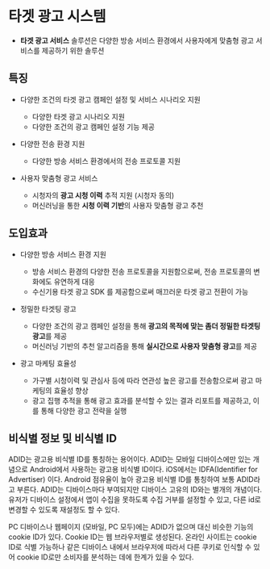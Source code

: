 타겟 광고 시스템
=====

 - **타겟 광고 서비스** 솔루션은 다양한 방송 서비스 환경에서 사용자에게 맞춤형 광고 서비스를 제공하기 위한 솔루션

## 특징

- 다양한 조건의 타겟 광고 캠페인 설정 및 서비스 시나리오 지원
   - 다양한 타겟 광고 시나리오 지원
   - 다양한 조건의 광고 캠페인 설정 기능 제공

- 다양한 전송 환경 지원
   - 다양한 방송 서비스 환경에서의 전송 프로토콜 지원

- 사용자 맞춤형 광고 서비스
   - 시청자의 **광고 시청 이력** 추적 지원 (시청자 동의)
   - 머신러닝을 통한 **시청 이력 기반**의 사용자 맞춤형 광고 추천

## 도입효과

- 다양한 방송 서비스 환경 지원
   - 방송 서비스 환경의 다양한 전송 프로토콜을 지원함으로써, 전송 프로토콜의 변화에도 유연하게 대응
   - 수신기용 타겟 광고 SDK 를 제공함으로써 매끄러운 타겟 광고 전환이 가능

- 정밀한 타겟팅 광고
   - 다양한 조건의 광고 캠페인 설정을 통해 **광고의 목적에 맞는 좀더 정밀한 타겟팅 광고**를 제공
   - 머신러닝 기반의 추천 알고리즘을 통해 **실시간으로 사용자 맞춤형 광고**를 제공

- 광고 마케팅 효율성
   - 가구별 시청이력 및 관심사 등에 따라 연관성 높은 광고를 전송함으로써 광고 마케팅의 효율성 향상
   - 광고 집행 추적을 통해 광고 효과를 분석할 수 있는 결과 리포트를 제공하고, 이를 통해 다양한 광고 전략을 실행


## 비식별 정보 및 비식별 ID
   
ADID는 광고용 비식별 ID를 통칭하는 용어이다. ADID는 모바일 디바이스에만 있는 개념으로 Android에서 사용하는 광고용 비식별 ID이다. iOS에서는 IDFA(Identifier for Advertiser) 이다. Android 점유율이 높아 광고용 비식별 ID를 통칭하여 보통 ADID라고 부른다. ADID는 디바이스마다 부여되지만 디바이스 고유의 ID와는 별개의 개념이다. 유저가 디바이스 설정에서 앱이 수집을 못하도록 수집 거부를 설정할 수 있고, 다른 id로 변경할 수 있도록 재설정도 할 수 있다.

PC 디바이스나 웹페이지 (모바일, PC 모두)에는 ADID가 없으며 대신 비슷한 기능의 cookie ID가 있다. Cookie ID는 웹 브라우저별로 생성된다.  온라인 사이트는 cookie ID로 식별 가능하나 같은 디바이스 내에서 브라우저에 따라서 다른 쿠키로 인식할 수 있어 cookie ID로만 소비자를 분석하는 데에 한계가 있을 수 있다. 
